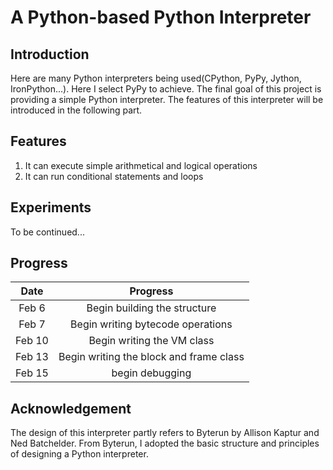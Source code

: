 # A Python-based Python Interpreter

## Introduction

Here are many Python interpreters being used(CPython, PyPy, Jython, IronPython...). Here I select 
PyPy to achieve. The final goal of this project is providing a simple Python interpreter. The features of this interpreter will be introduced in the following part.

## Features

1. It can execute simple arithmetical and logical operations
2. It can run conditional statements and loops

## Experiments

To be continued...

## Progress

|  Date  |                Progress                 |
| :----: | :-------------------------------------: |
| Feb 6  |      Begin building the structure       |
| Feb 7  |    Begin writing bytecode operations    |
| Feb 10 |       Begin writing the VM class        |
| Feb 13 | Begin writing the block and frame class |
| Feb 15 |             begin debugging             |

## Acknowledgement

The design of this interpreter partly refers to Byterun by Allison Kaptur and Ned Batchelder. From Byterun, I adopted the basic
structure and principles of designing a Python interpreter.
